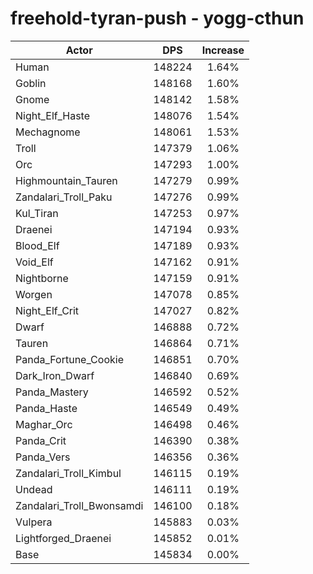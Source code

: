 # freehold-tyran-push - yogg-cthun
| Actor | DPS | Increase |
|---|:---:|:---:|
|Human|148224|1.64%|
|Goblin|148168|1.60%|
|Gnome|148142|1.58%|
|Night_Elf_Haste|148076|1.54%|
|Mechagnome|148061|1.53%|
|Troll|147379|1.06%|
|Orc|147293|1.00%|
|Highmountain_Tauren|147279|0.99%|
|Zandalari_Troll_Paku|147276|0.99%|
|Kul_Tiran|147253|0.97%|
|Draenei|147194|0.93%|
|Blood_Elf|147189|0.93%|
|Void_Elf|147162|0.91%|
|Nightborne|147159|0.91%|
|Worgen|147078|0.85%|
|Night_Elf_Crit|147027|0.82%|
|Dwarf|146888|0.72%|
|Tauren|146864|0.71%|
|Panda_Fortune_Cookie|146851|0.70%|
|Dark_Iron_Dwarf|146840|0.69%|
|Panda_Mastery|146592|0.52%|
|Panda_Haste|146549|0.49%|
|Maghar_Orc|146498|0.46%|
|Panda_Crit|146390|0.38%|
|Panda_Vers|146356|0.36%|
|Zandalari_Troll_Kimbul|146115|0.19%|
|Undead|146111|0.19%|
|Zandalari_Troll_Bwonsamdi|146100|0.18%|
|Vulpera|145883|0.03%|
|Lightforged_Draenei|145852|0.01%|
|Base|145834|0.00%|
